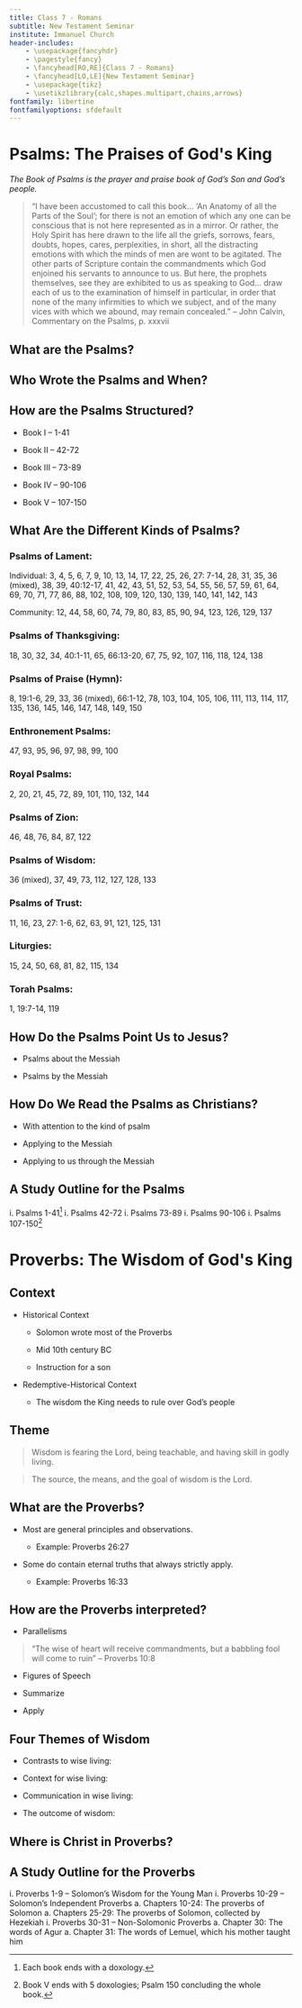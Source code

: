 ```yaml
---
title: Class 7 - Romans
subtitle: New Testament Seminar
institute: Immanuel Church
header-includes:
    - \usepackage{fancyhdr}
    - \pagestyle{fancy}
    - \fancyhead[RO,RE]{Class 7 - Romans}
    - \fancyhead[LO,LE]{New Testament Seminar}
    - \usepackage{tikz}
    - \usetikzlibrary{calc,shapes.multipart,chains,arrows}
fontfamily: libertine
fontfamilyoptions: sfdefault
---
```


# Psalms: The Praises of God's King

_The Book of Psalms is the prayer and praise book of God’s Son and God’s people._

> “I have been accustomed to call this book... ‘An Anatomy of all the Parts of the Soul’; for there is not an emotion of which any one can be conscious that is not here represented as in a mirror. Or rather, the Holy Spirit has here drawn to the life all the griefs, sorrows, fears, doubts, hopes, cares, perplexities, in short, all the distracting emotions with which the minds of men are wont to be agitated. The other parts of Scripture contain the commandments which God enjoined his servants to announce to us. But here, the prophets themselves, see they are exhibited to us as speaking to God... draw each of us to the examination of himself in particular, in order that none of the many infirmities to which we subject, and of the many vices with which we abound, may remain concealed.” – John Calvin, Commentary on the Psalms, p. xxxvii

## What are the Psalms?

## Who Wrote the Psalms and When?

## How are the Psalms Structured?

- Book I – 1-41

- Book II – 42-72

- Book III – 73-89

- Book IV – 90-106

- Book V – 107-150

## What Are the Different Kinds of Psalms?

### Psalms of Lament:

Individual: 3, 4, 5, 6, 7, 9, 10, 13, 14, 17, 22, 25, 26, 27: 7-14, 28, 31, 35, 36 (mixed), 38, 39, 40:12-17, 41, 42, 43, 51, 52, 53, 54, 55, 56, 57, 59, 61, 64, 69, 70, 71, 77, 86, 88, 102, 108, 109, 120, 130, 139, 140, 141, 142, 143

Community: 12, 44, 58, 60, 74, 79, 80, 83, 85, 90, 94, 123, 126, 129, 137

### Psalms of Thanksgiving:

18, 30, 32, 34, 40:1-11, 65, 66:13-20, 67, 75, 92, 107, 116, 118, 124, 138

### Psalms of Praise (Hymn):

8, 19:1-6, 29, 33, 36 (mixed), 66:1-12, 78, 103, 104, 105, 106, 111, 113, 114, 117, 135, 136, 145, 146, 147, 148, 149, 150

### Enthronement Psalms:

47, 93, 95, 96, 97, 98, 99, 100

### Royal Psalms:

2, 20, 21, 45, 72, 89, 101, 110, 132, 144

### Psalms of Zion:

46, 48, 76, 84, 87, 122

### Psalms of Wisdom:

36 (mixed), 37, 49, 73, 112, 127, 128, 133

### Psalms of Trust:

11, 16, 23, 27: 1-6, 62, 63, 91, 121, 125, 131

### Liturgies:

15, 24, 50, 68, 81, 82, 115, 134

### Torah Psalms:

1, 19:7-14, 119

## How Do the Psalms Point Us to Jesus?

- Psalms about the Messiah

- Psalms by the Messiah

## How Do We Read the Psalms as Christians?

- With attention to the kind of psalm

- Applying to the Messiah

- Applying to us through the Messiah

## A Study Outline for the Psalms

i. Psalms 1-41[^1]
i. Psalms 42-72
i. Psalms 73-89
i. Psalms 90-106
i. Psalms 107-150[^2]

# Proverbs: The Wisdom of God's King

## Context

- Historical Context

  - Solomon wrote most of the Proverbs

  - Mid 10th century BC

  - Instruction for a son

- Redemptive-Historical Context

  - The wisdom the King needs to rule over God’s people

## Theme

> Wisdom is fearing the Lord, being teachable, and having skill in godly living.

> The source, the means, and the goal of wisdom is the Lord.

## What are the Proverbs?

- Most are general principles and observations.

  - Example: Proverbs 26:27

- Some do contain eternal truths that always strictly apply.

  - Example: Proverbs 16:33

## How are the Proverbs interpreted?

- Parallelisms

> “The wise of heart will receive commandments, but a babbling fool will come to ruin” – Proverbs 10:8

- Figures of Speech

- Summarize

- Apply

## Four Themes of Wisdom

- Contrasts to wise living:

- Context for wise living:

- Communication in wise living:

- The outcome of wisdom:

## Where is Christ in Proverbs?

## A Study Outline for the Proverbs

i. Proverbs 1-9 – Solomon’s Wisdom for the Young Man
i. Proverbs 10-29 – Solomon’s Independent Proverbs
   a. Chapters 10-24: The proverbs of Solomon
   a. Chapters 25-29: The proverbs of Solomon, collected by Hezekiah
i. Proverbs 30-31 – Non-Solomonic Proverbs
   a. Chapter 30: The words of Agur
   a. Chapter 31: The words of Lemuel, which his mother taught him


[^1]: Each book ends with a doxology.
[^2]: Book V ends with 5 doxologies; Psalm 150 concluding the whole book.